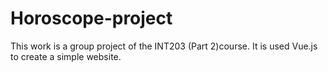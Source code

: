 # Horoscope-project
This work is a group project of the INT203 (Part 2)course. It is used Vue.js to create a simple website.
